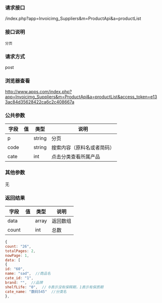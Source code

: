 ### **请求接口**
/index.php?app=Invoicimg_Suppliers&m=ProductApi&a=productList

### **接口说明**
`分页`

### **请求方式**
post

### **浏览器查看**
http://www.apps.com/index.php?app=Invoicimg_Suppliers&m=ProductApi&a=productList&access_token=e133ac84d35628422ca6c2c408667a

### **公共参数** 
|字段       |值             |类型    |说明           |
| --------- |--------      |--------|--------       |
|p          |              |string |分页         |
|code       |              |string |搜索内容（原料名或者简码）|
|cate       |              |int    | 点击分类查看所属产品  |
### **其他参数**
无

### **返回结果**
|字段       |值             |类型    |说明           |
| --------- |--------      |--------|--------       |
|data      |         | array |返回数组 |
|count      |         | int | 总数 |

``` javascript
{
count: "26",
totalPages: 2,
nowPage: 1,
data: [
{
id: "60",
name: "sad",  //商品名
cate_id: "1",
brand: "",  //品牌
shelfLife: "0",  // 0表示没有保释期，1表示有保质期
cate_name: "数码545"  //分类名
},